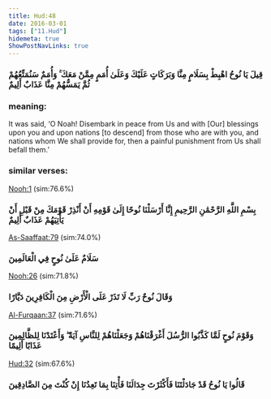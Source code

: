 ```yaml
---
title: Hud:48
date: 2016-03-01
tags: ["11.Hud"]
hidemeta: true 
ShowPostNavLinks: true 
---
```

### قِيلَ يَا نُوحُ اهْبِطْ بِسَلَامٍ مِنَّا وَبَرَكَاتٍ عَلَيْكَ وَعَلَىٰ أُمَمٍ مِمَّنْ مَعَكَ ۚ وَأُمَمٌ سَنُمَتِّعُهُمْ ثُمَّ يَمَسُّهُمْ مِنَّا عَذَابٌ أَلِيمٌ
### meaning: 
It was said, ‘O Noah! Disembark in peace from Us and with [Our] blessings upon you and upon nations [to descend] from those who are with you, and nations whom We shall provide for, then a painful punishment from Us shall befall them.’
### similar verses: 

[Nooh:1](/71/1) (sim:76.6%)

### بِسْمِ اللَّهِ الرَّحْمَٰنِ الرَّحِيمِ إِنَّا أَرْسَلْنَا نُوحًا إِلَىٰ قَوْمِهِ أَنْ أَنْذِرْ قَوْمَكَ مِنْ قَبْلِ أَنْ يَأْتِيَهُمْ عَذَابٌ أَلِيمٌ

[As-Saaffaat:79](/37/79) (sim:74.0%)

### سَلَامٌ عَلَىٰ نُوحٍ فِي الْعَالَمِينَ

[Nooh:26](/71/26) (sim:71.8%)

### وَقَالَ نُوحٌ رَبِّ لَا تَذَرْ عَلَى الْأَرْضِ مِنَ الْكَافِرِينَ دَيَّارًا

[Al-Furqaan:37](/25/37) (sim:71.6%)

### وَقَوْمَ نُوحٍ لَمَّا كَذَّبُوا الرُّسُلَ أَغْرَقْنَاهُمْ وَجَعَلْنَاهُمْ لِلنَّاسِ آيَةً ۖ وَأَعْتَدْنَا لِلظَّالِمِينَ عَذَابًا أَلِيمًا

[Hud:32](/11/32) (sim:67.6%)

### قَالُوا يَا نُوحُ قَدْ جَادَلْتَنَا فَأَكْثَرْتَ جِدَالَنَا فَأْتِنَا بِمَا تَعِدُنَا إِنْ كُنْتَ مِنَ الصَّادِقِينَ
